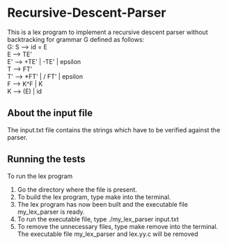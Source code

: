 # Recursive-Descent-Parser
This is a lex program to implement a recursive descent parser without backtracking for grammar G defined as follows:   
G:  S  -->  id = E     
    E  -->  TE'     
    E' -->  +TE' | -TE' | epsilon     
    T  -->  FT'     
    T' -->  *FT' | / FT' | epsilon     
    F  -->  K^F  | K     
    K  -->  (E)  | id

About the input file
--------------------
The input.txt file contains the strings which have to be verified against the parser.
   
Running the tests
-----------------
To run the lex program
  
1. Go the directory where the file is present.
2. To build the lex program, type make into the terminal.
3. The lex program has now been built and the executable file my_lex_parser is ready.
4. To run the executable file, type
   ./my_lex_parser input.txt
5. To remove the unnecessary files, type make remove into the terminal.
   The executable file my_lex_parser and lex.yy.c will be removed
